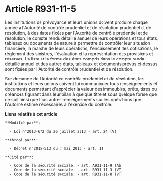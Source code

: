 # Article R931-11-5

Les institutions de prévoyance et leurs unions doivent produire chaque année à l'Autorité de contrôle prudentiel et de
résolution prudentiel et de résolution, à des dates fixées par l'Autorité de contrôle prudentiel et de résolution, le compte
rendu détaillé annuel de leurs opérations et tous états, tableaux ou documents de nature à permettre de contrôler leur
situation financière, la marche de leurs opérations, l'encaissement des cotisations, le règlement des sinistres, l'évaluation
et la représentation des provisions et réserves. La liste et la forme des états compris dans le compte rendu détaillé annuel
et des autres états, tableaux et documents prévus ci-dessus sont fixées par l'Autorité de contrôle prudentiel et de
résolution. 

Sur demande de l'Autorité de contrôle prudentiel et de résolution, les institutions et leurs unions doivent lui communiquer
tous renseignements et documents permettant d'apprécier la valeur des immeubles, prêts, titres ou créances figurant dans leur
bilan à quelque titre et sous quelque forme que ce soit ainsi que tous autres renseignements sur les opérations que
l'Autorité estime nécessaires à l'exercice du contrôle.

**Liens relatifs à cet article**

	**Modifié par**:

	  - Loi n°2013-672 du 26 juillet 2013 - art. 24 (V)

	**Abrogé par**:

	  - Décret n°2015-513 du 7 mai 2015 - art. 14

	**Cité par**:

	  - Code de la sécurité sociale. - art. A931-11-9 (Ab)
	  - Code de la sécurité sociale. - art. R931-11-3 (VT)
	  - Code de la sécurité sociale. - art. R931-11-8 (VT)
